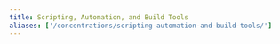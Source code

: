 ```yaml
---
title: Scripting, Automation, and Build Tools
aliases: ['/concentrations/scripting-automation-and-build-tools/']
---
```

